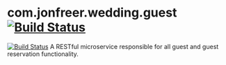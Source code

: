 # com.jonfreer.wedding.guest [![Build Status](https://travis-ci.org/freerjm/com.jonfreer.wedding.guest.svg?branch=master)](https://travis-ci.org/freerjm/com.jonfreer.wedding.guest)
[![Build Status](https://travis-ci.org/freerjm/com.jonfreer.wedding.guest.svg?branch=master)](https://travis-ci.org/freerjm/com.jonfreer.wedding.guest)
A RESTful microservice responsible for all guest and guest reservation functionality.
